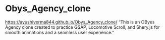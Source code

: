 # Obys_Agency_clone
https://ayushiverma844.github.io/Obys_Agency_clone/
“This is an OByes Agency clone created to practice GSAP, Locomotive Scroll, and Shery.js for smooth animations and a seamless user experience.”
